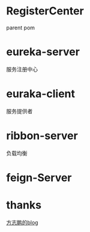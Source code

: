 # RegisterCenter
parent pom

# eureka-server
服务注册中心

# euraka-client
服务提供者

# ribbon-server
负载均衡

# feign-Server


# thanks
[方志鹏的blog](https://www.fangzhipeng.com)
